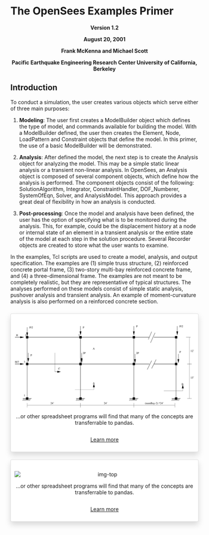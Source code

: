 

<!--
---
template: card_index.html
...
-->

# The OpenSees Examples Primer

<center><b>
Version 1.2

August 20, 2001

Frank McKenna and Michael Scott

Pacific Earthquake Engineering Research Center University of California, Berkeley
</b></center>

## Introduction

To conduct a simulation, the user creates various objects
which serve either of three main purposes:

1.  **Modeling**: The user first creates a ModelBuilder object which
    defines the type of model, and commands available for building the
    model. With a ModelBuilder defined, the user then creates the
    Element, Node, LoadPattern and Constraint objects that define the
    model. In this primer, the use of a basic ModelBuilder will be
    demonstrated.

2.  **Analysis**: After defined the model, the next step is to create
    the Analysis object for analyzing the model. This may be a simple
    static linear analysis or a transient non-linear analysis. In
    OpenSees, an Analysis object is composed of several component
    objects, which define how the analysis is performed. The component
    objects consist of the following: SolutionAlgorithm, Integrator,
    ConstraintHandler, DOF_Numberer, SystemOfEqn, Solver, and
    AnalysisModel. This approach provides a great deal of flexibility in
    how an analysis is conducted.

3.  **Post-processing**: Once the model and analysis have been
    defined, the user has the option of specifying what is to be
    monitored during the analysis. This, for example, could be the
    displacement history at a node or internal state of an element in a
    transient analysis or the entire state of the model at each step in
    the solution procedure. Several Recorder objects are created to
    store what the user wants to examine.

In the examples, Tcl scripts are used to create a model, analysis, and
output specification. The examples are (1) simple truss structure, (2)
reinforced concrete portal frame, (3) two-story multi-bay reinforced
concrete frame, and (4) a three-dimensional frame. The examples are not
meant to be completely realistic, but they are representative of typical
structures. The analyses performed on these models consist of simple
static analysis, pushover analysis and transient analysis. An example of
moment-curvature analysis is also performed on a reinforced concrete
section.

<div class="row">
<div class="d-flex col-lg-6 col-md-6 col-sm-6 col-xs-12 docutils"><div class="card w-100 shadow comparison-card text-center comparison-card-excel docutils"><img alt="img-top" class="card-img-top" 
  src="./fig_files/Example3.svg"><div class="card-body docutils"><p class="card-text">
   ...or other spreadsheet programs will find that many of the concepts are
   transferrable to pandas.
</p></div><div class="card-footer docutils"><p class="card-text"><a class="sphinx-bs btn text-wrap btn-secondary stretched-link reference internal" href="comparison/comparison_with_spreadsheets.html#compare-with-spreadsheets"><span class="std std-ref">Learn more</span></a></p></div></div></div>

<div class="d-flex col-lg-6 col-md-6 col-sm-6 col-xs-12 docutils"><div class="card w-100 shadow comparison-card text-center comparison-card-excel docutils"><img alt="img-top" class="card-img-top" 
  src="./fig_files/Example5.svg"><div class="card-body docutils"><p class="card-text">
   ...or other spreadsheet programs will find that many of the concepts are
   transferrable to pandas.
</p></div><div class="card-footer docutils"><p class="card-text"><a class="sphinx-bs btn text-wrap btn-secondary stretched-link reference internal" href="comparison/comparison_with_spreadsheets.html#compare-with-spreadsheets"><span class="std std-ref">Learn more</span></a></p></div></div></div>
</div>


<style>
.d-flex {
    display: flex !important;
}
.comparison-card {
    background: #FFF;
    border-radius: 0;
    padding: 30px 10px 10px 10px;
    margin: 10px 0px;
}
.text-center {
    text-align: center !important;
}
.w-100 {
    width: 100% !important;
}
.shadow {
    box-shadow: 0 .5rem 1rem rgba(0,0,0,.15) !important;
}
.card {
    position: relative;
    display: flex;
    flex-direction: column;
    min-width: 0;
    word-wrap: break-word;
    background-color: #fff;
    background-clip: border-box;
    border: 1px solid rgba(0,0,0,.125);
    border-radius: .25rem;
}
</style>

